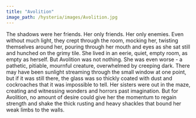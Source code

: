 ```yaml
---
title: "Avolition"
image_path: /hysteria/images/Avolition.jpg
---
```


The shadows were her friends. Her only friends. Her only enemies. Even without much light, they crept through the room, mocking her, twisting themselves around her, pouring through her mouth and eyes as she sat still and hunched on the grimy tile. She lived in an eerie, quiet, empty room, as empty as herself. But Avolition was not nothing. She was even worse - a pathetic, pitiable, mournful creature, overwhelmed by creeping dark. 
There may have been sunlight streaming through the small window at one point, but if it was still there, the glass was so thickly coated with dust and cockroaches that it was impossible to tell. Her sisters were out in the maze, creating and witnessing wonders and horrors past imagination. But for Avolition, no amount of desire could give her the momentum to regain strength and shake the thick rusting and heavy shackles that bound her weak limbs to the walls. 
